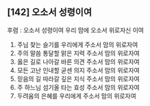 ## [142] 오소서 성령이여

후렴 : 오소서 성령이여 우리 맘에 오소서 위로자신 이여  
1) 주님 찾는 슬기를 우리에게 주소서 맘의 위로자여  
2) 주의 말씀 통달할 맑은 지력 주소서 맘의 위로자여  
3) 옳은 길로 나아갈 바른 의견 주소서 맘의 위로자여  
4) 모든 고난 인내할 굳센 의지 주소서 맘의 위로자여  
5) 믿음의 길 따라갈 깊은 지식 주소서 맘의 위로자여  
6) 주 하느님 섬기올 타는 효성 주소서 맘의 위로자여  
7) 두려움의 은혜를 우리에게 주소서 맘의 위로자여

